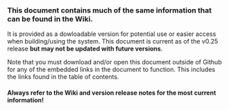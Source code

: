 ### This document contains much of the same information that can be found in the Wiki.

It is provided as a dowloadable version for potential use or easier access when building/using the system.  This document is current as of the v0.25 release **but may not be updated with future versions**.

Note that you must download and/or open this document outside of Github for any of the embedded links in the document to function.  This includes the links found in the table of contents.

#### Always refer to the Wiki and version release notes for the most current information!
